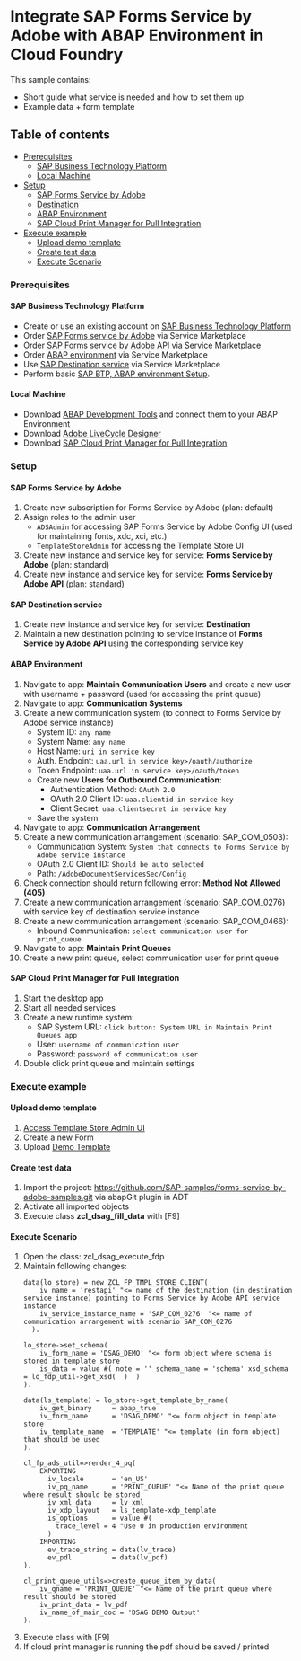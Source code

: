 # Integrate SAP Forms Service by Adobe with ABAP Environment in Cloud Foundry

This sample contains:
- Short guide what service is needed and how to set them up
- Example data + form template

## Table of contents

- [Prerequisites](#prerequisites)
  * [SAP Business Technology Platform](#sap-business-technology-platform)
  * [Local Machine](#local-machine)
- [Setup](#setup)
  * [SAP Forms Service by Adobe](#sap-forms-service-by-adobe)
  * [Destination](#destination)
  * [ABAP Environment](#abap-environment)
  * [SAP Cloud Print Manager for Pull Integration](#sap-cloud-print-manager-for-pull-integration)
- [Execute example](#execute-example)
  * [Upload demo template](#upload-demo-template)
  * [Create test data](#create-test-data)
  * [Execute Scenario](#execute-scenario)

### Prerequisites
#### SAP Business Technology Platform
- Create or use an existing account on [SAP Business Technology Platform](https://www.sap.com/germany/products/business-technology-platform.html)
- Order [SAP Forms service by Adobe](https://discovery-center.cloud.sap/serviceCatalog/forms-service-by-adobe?region=all) via Service Marketplace
- Order [SAP Forms service by Adobe API](https://discovery-center.cloud.sap/serviceCatalog/forms-service-by-adobe?region=all) via Service Marketplace
- Order [ABAP environment](https://discovery-center.cloud.sap/serviceCatalog/abap-environment?region=all) via Service Marketplace
- Use [SAP Destination service](https://discovery-center.cloud.sap/serviceCatalog/destination?service_plan=lite&region=all&licenseModel=cpea) via Service Marketplace
- Perform basic [SAP BTP, ABAP environment Setup](https://help.sap.com/docs/BTP/65de2977205c403bbc107264b8eccf4b/a999fac2a578468ea0e4e320c82145ce.html).

#### Local Machine
- Download [ABAP Development Tools](https://launchpad.support.sap.com/#/softwarecenter/template/products/%20_APP=00200682500000001943&_EVENT=DISPHIER&HEADER=Y&FUNCTIONBAR=N&EVENT=TREE&NE=NAVIGATE&ENR=01200314690100008586&V=MAINT&TA=ACTUAL&PAGE=SEARCH/SAP%20ABAP%20IN%20ECLIPSE) and connect them to your ABAP Environment
- Download [Adobe LiveCycle Designer](https://launchpad.support.sap.com/#/softwarecenter/search/Adobe%20Livecycle%20Designer%2011)
- Download [SAP Cloud Print Manager for Pull Integration](https://launchpad.support.sap.com/#/softwarecenter/template/products/%20_APP=00200682500000001943&_EVENT=DISPHIER&HEADER=Y&FUNCTIONBAR=N&EVENT=TREE&NE=NAVIGATE&ENR=73554900100200013761&V=MAINT&TA=ACTUAL&PAGE=SEARCH/SAP%20CLOUD%20PRNT%20MGR%20770%20FOR%20P)

### Setup
#### SAP Forms Service by Adobe
1. Create new subscription for Forms Service by Adobe (plan: default)
2. Assign roles to the admin user
    - `ADSAdmin` for accessing SAP Forms Service by Adobe Config UI (used for maintaining fonts, xdc, xci, etc.)
    - `TemplateStoreAdmin` for accessing the Template Store UI
3. Create new instance and service key for service: **Forms Service by Adobe** (plan: standard)
4. Create new instance and service key for service: **Forms Service by Adobe API** (plan: standard)

#### SAP Destination service
1. Create new instance and service key for service: **Destination**
2. Maintain a new destination pointing to service instance of **Forms Service by Adobe API** using the corresponding service key

#### ABAP Environment
1. Navigate to app: **Maintain Communication Users** and create a new user with username + password (used for accessing the print queue)
2. Navigate to app: **Communication Systems**
3. Create a new communication system (to connect to Forms Service by Adobe service instance)
    - System ID: `any name`
    - System Name: `any name`
    - Host Name: `uri in service key`
    - Auth. Endpoint: `uaa.url in service key>/oauth/authorize`
    - Token Endpoint: `uaa.url in service key>/oauth/token`
    - Create new **Users for Outbound Communication**:
        - Authentication Method: `OAuth 2.0`
        - OAuth 2.0 Client ID: `uaa.clientid in service key`
        - Client Secret: `uaa.clientsecret in service key`
    - Save the system
4. Navigate to app: **Communication Arrangement**
5. Create a new communication arrangement (scenario: SAP_COM_0503):
    - Communication System: `System that connects to Forms Service by Adobe service instance`
    - OAuth 2.0 Client ID: `Should be auto selected`
    - Path: `/AdobeDocumentServicesSec/Config`
6. Check connection should return following error: **Method Not Allowed (405)**
7. Create a new communication arrangement (scenario: SAP_COM_0276) with service key of destination service instance
8. Create a new communication arrangement (scenario: SAP_COM_0466):
    - Inbound Communication: `select communication user for print_queue`
9. Navigate to app: **Maintain Print Queues**
10. Create a new print queue, select communication user for print queue
    
#### SAP Cloud Print Manager for Pull Integration
1. Start the desktop app
2. Start all needed services
3. Create a new runtime system:
    - SAP System URL: `click button: System URL in Maintain Print Queues app`
    - User: `username of communication user`
    - Password: `password of communication user`
4. Double click print queue and maintain settings

### Execute example

#### Upload demo template
1. [Access Template Store Admin UI](https://help.sap.com/docs/CP_FORMS_BY_ADOBE/dcbea777ceb3411cb10500a1a392273e/1069ce905dda4481a89f13a8b6c20ac1.html/#result)
2. Create a new Form
3. Upload [Demo Template](https://github.com/SAP-samples/forms-service-by-adobe-samples/blob/main/abap/Form.xdp)

#### Create test data

1. Import the project: https://github.com/SAP-samples/forms-service-by-adobe-samples.git via abapGit plugin in ADT
2. Activate all imported objects
3. Execute class **zcl_dsag_fill_data** with \[F9\]

#### Execute Scenario

1. Open the class: zcl_dsag_execute_fdp
2. Maintain following changes: 
    ```abap
    data(lo_store) = new ZCL_FP_TMPL_STORE_CLIENT(
        iv_name = 'restapi' "<= name of the destination (in destination service instance) pointing to Forms Service by Adobe API service instance
        iv_service_instance_name = 'SAP_COM_0276' "<= name of communication arrangement with scenario SAP_COM_0276
      ).
    ```
    ```abap
    lo_store->set_schema(
        iv_form_name = 'DSAG_DEMO' "<= form object where schema is stored in template store
        is_data = value #( note = '' schema_name = 'schema' xsd_schema = lo_fdp_util->get_xsd(  )  )
    ).
    ```
    ```abap
    data(ls_template) = lo_store->get_template_by_name(
        iv_get_binary     = abap_true
        iv_form_name      = 'DSAG_DEMO' "<= form object in template store
        iv_template_name  = 'TEMPLATE' "<= template (in form object) that should be used
    ).
    ```
    ```abap
    cl_fp_ads_util=>render_4_pq(
        EXPORTING
          iv_locale       = 'en_US'
          iv_pq_name      = 'PRINT_QUEUE' "<= Name of the print queue where result should be stored
          iv_xml_data     = lv_xml
          iv_xdp_layout   = ls_template-xdp_template
          is_options      = value #(
            trace_level = 4 "Use 0 in production environment
          )
        IMPORTING
          ev_trace_string = data(lv_trace)
          ev_pdl          = data(lv_pdf)
    ).
    ```
    ```abap
    cl_print_queue_utils=>create_queue_item_by_data(
        iv_qname = 'PRINT_QUEUE' "<= Name of the print queue where result should be stored
        iv_print_data = lv_pdf
        iv_name_of_main_doc = 'DSAG DEMO Output'
    ).    
    ```
3. Execute class with \[F9\]
4. If cloud print manager is running the pdf should be saved / printed
